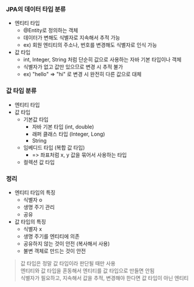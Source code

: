 ### JPA의 데이터 타입 분류

- 엔티티 타입
  - @Entity로 정의하는 객체
  - 데이터가 변해도 식별자로 지속해서 추적 가능
  - ex) 회원 엔티티의 주소나, 번호를 변경해도 식별자로 인식 가능
- 값 타입
  - int, Integer, String 처럼 단순히 값으로 사용하는 자바 기본 타입이나 객체
  - 식별자가 없고 값만 있으므로 변경 시 추적 불가
  - ex) "hello" => "hi" 로 변경 시 완전히 다른 값으로 대체

### 값 타입 분류

- 엔티티 타입
- 값 타입
  - 기본값 타입
    - 자바 기본 타입 (int, double)
    - 래퍼 클래스 타입 (Integer, Long)
    - String
  - 임베디드 타입 (복합 값 타입)
    - => 좌표처럼 x, y 값을 묶어서 사용하는 타입
  - 컬렉션 값 타입

### 정리

- 엔티티 타입의 특징
  - 식별자 o
  - 생명 주기 관리
  - 공유
- 값 타입의 특징
  - 식별자 x
  - 생명 주기를 엔티티에 의존
  - 공유하지 않는 것이 안전 (복사해서 사용)
  - 불변 객체로 만드는 것이 안전

> 값 타입은 정말 값 타입이라 판단될 때만 사용  
> 엔티티와 값 타입을 혼동해서 엔티티를 값 타입으로 만들면 안됨  
> 식별자가 필요하고, 지속해서 값을 추적, 변경해야 한다면 값 타입이 아닌 엔티티